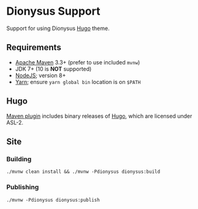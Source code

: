 <!--

    Copyright (c) 2018-present Sonatype, Inc. All rights reserved.

    This program is licensed to you under the Apache License Version 2.0,
    and you may not use this file except in compliance with the Apache License Version 2.0.
    You may obtain a copy of the Apache License Version 2.0 at http://www.apache.org/licenses/LICENSE-2.0.

    Unless required by applicable law or agreed to in writing,
    software distributed under the Apache License Version 2.0 is distributed on an
    "AS IS" BASIS, WITHOUT WARRANTIES OR CONDITIONS OF ANY KIND, either express or implied.
    See the Apache License Version 2.0 for the specific language governing permissions and limitations there under.

-->
# Dionysus Support

Support for using Dionysus [Hugo](https://gohugo.io) theme. 

## Requirements

* [Apache Maven](https://maven.apache.org/) 3.3+ (prefer to use included `mvnw`)
* JDK 7+ (10 is **NOT** supported)
* [NodeJS](https://nodejs.org/en/download/); version 8+
* [Yarn](https://yarnpkg.com/en/docs/install); ensure `yarn global bin` location is on `$PATH` 

## Hugo

[Maven plugin](maven-plugin) includes binary releases of [Hugo](https://gohugo.io), which are licensed under ASL-2.

## Site

### Building

    ./mvnw clean install && ./mvnw -Pdionysus dionysus:build
    
### Publishing

    ./mvnw -Pdionysus dionysus:publish

